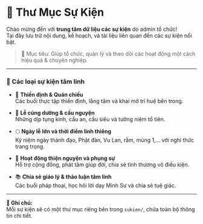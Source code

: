 # 📅 Thư Mục Sự Kiện

Chào mừng đến với **trung tâm dữ liệu các sự kiện** do admin tổ chức!  
Tại đây lưu trữ nội dung, kế hoạch, và tài liệu liên quan đến các sự kiện nổi bật.

> 🧠 Mục tiêu: Giúp tổ chức, quản lý và theo dõi các hoạt động một cách hiệu quả & chuyên nghiệp.

---

### 📂 Các loại sự kiện tâm linh

- 🪷 **Thiền định & Quán chiếu**  
  Các buổi thực tập thiền định, lắng tâm và khai mở trí huệ bên trong.

- 🔔 **Lễ cúng dường & cầu nguyện**  
  Những dịp tụng kinh, cầu an, cầu siêu và tưởng niệm tổ tiên.

- 🌕 **Ngày lễ lớn và thời điểm linh thiêng**  
  Kỷ niệm ngày thành đạo, Phật đản, Vu Lan, rằm, mùng 1,... với nghi thức trang trọng.

- 🤝 **Hoạt động thiện nguyện và phụng sự**  
  Hỗ trợ cộng đồng, phát tâm giúp đời, chia sẻ tình thương vô điều kiện.

- 📚 **Chia sẻ giáo lý & thảo luận tâm linh**  
  Các buổi pháp thoại, học hỏi lời dạy Minh Sư và chia sẻ tuệ giác.


---

**📌 Ghi chú:**  
Mỗi sự kiện sẽ có một thư mục riêng bên trong `sukien/`, chứa toàn bộ thông tin chi tiết.

